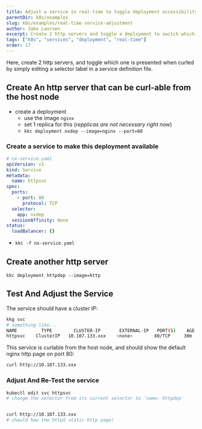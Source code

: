 ```yaml
---
title: Adjust a service in real-time to toggle deployment accessibility
parentDir: k8s/examples
slug: k8s/examples/real-time-service-adjustment
author: Jake Laursen
excerpt: Create 2 http servers and toggle a deployment to switch which server is served through the k8s service
tags: ["k8s", "services", "deployment", "real-time"]
order: 17
---
```


Here, create 2 http servers, and toggle which one is presented when curled by simply editing a selector label in a service definition file.

## Create An http server that can be curl-able from the host node
  - create a deployment
    - use the image `nginx`
    - set 1 replica for this (_repplicas are not necessary right now_)
    - `kkc deployment nxdep --image=nginx --port=80`
### Create a service to  make this deployment available
```yaml
# nx-service.yaml
apiVersion: v1
kind: Service
metadata:
  name: httpsvc
spec:
  ports:
    - port: 80
      protocol: TCP
  selector:
    app: nxdep
  sessionAffinity: None
status:
  loadBalancer: {}
```
- `kkc -f nx-service.yaml`

## Create another http server
`kkc deployment httpdep --image=http`

## Test And Adjust the Service
The service should have a cluster IP:
```bash
kkg svc
# something like...
NAME         TYPE        CLUSTER-IP       EXTERNAL-IP   PORT(S)    AGE
httpsvc    ClusterIP   10.107.133.xxx    <none>        80/TCP     30m
```
This service is curlable from the host node, and should show the default nginx http page on port 80:

```bash
curl http://10.107.133.xxx
```

### Adjust And Re-Test the service
```bash
kubectl edit svc httpsvc
# change the selector from its current selector to `name: httpdep`


curl http://10.107.133.xxx
# should how the httpd static http page!
```
